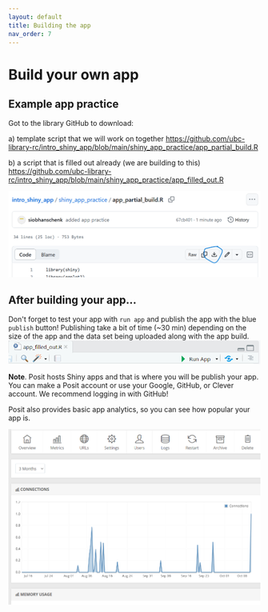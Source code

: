 ```yaml
---
layout: default
title: Building the app
nav_order: 7
---
```


# Build your own app

## Example app practice

Got to the library GitHub to download:

a) template script that we will work on together <https://github.com/ubc-library-rc/intro_shiny_app/blob/main/shiny_app_practice/app_partial_build.R>

b) a script that is filled out already (we are building to this) <https://github.com/ubc-library-rc/intro_shiny_app/blob/main/shiny_app_practice/app_filled_out.R>

![](images/download_script.png)

## After building your app...

Don't forget to test your app with `run app` and publish the app with the blue `publish` button! Publishing take a bit of time (\~30 min) depending on the size of the app and the data set being uploaded along with the app build.
![](images/last_steps.png)

**Note**. Posit hosts Shiny apps and that is where you will be publish your app. You can make a Posit account or use your Google, GitHub, or Clever account. We recommend logging in with GitHub!

Posit also provides basic app analytics, so you can see how popular your app is.

![](images/app_analytics.png)
